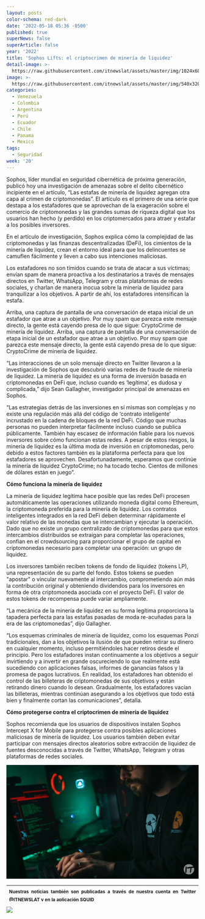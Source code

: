 ```yaml
---
layout: posts
color-schema: red-dark
date: '2022-05-18 05:36 -0500'
published: true
superNews: false
superArticle: false
year: '2022'
title: 'Sophos Lifts: el criptocrimen de minería de liquidez'
detail-image: >-
  https://raw.githubusercontent.com/itnewslat/assets/master/img/1024x680/cripto-crimen-g.jpg
image: >-
  https://raw.githubusercontent.com/itnewslat/assets/master/img/540x320/cripto-crimen-p.jpg
categories:
  - Venezuela
  - Colombia
  - Argentina
  - Perú
  - Ecuador
  - Chile
  - Panama
  - Mexico
tags:
  - Seguridad
week: '20'
---
```

Sophos, líder mundial en seguridad cibernética de próxima generación, publicó hoy una investigación de amenazas sobre el delito cibernético incipiente en el artículo, “Las estafas de minería de liquidez agregan otra capa al crimen de criptomonedas”. El artículo es el primero de una serie que destapa a los estafadores que se aprovechan de la exageración sobre el comercio de criptomonedas y las grandes sumas de riqueza digital que los usuarios han hecho (y perdido) en los criptomercados para atraer y estafar a los posibles inversores.
 
En el artículo de investigación, Sophos explica cómo la complejidad de las criptomonedas y las finanzas descentralizadas (DeFi), los cimientos de la minería de liquidez, crean el entorno ideal para que los delincuentes se camuflen fácilmente y lleven a cabo sus intenciones maliciosas. 
 
Los estafadores no son tímidos cuando se trata de atacar a sus víctimas; envían spam de manera proactiva a los destinatarios a través de mensajes directos en Twitter, WhatsApp, Telegram y otras plataformas de redes sociales, y charlan de manera inocua sobre la minería de liquidez para tranquilizar a los objetivos. A partir de ahí, los estafadores intensifican la estafa.
 
Arriba, una captura de pantalla de una conversación de etapa inicial de un estafador que atrae a un objetivo. Por muy spam que parezca este mensaje directo, la gente está cayendo presa de lo que sigue: CryptoCrime de minería de liquidez.
Arriba, una captura de pantalla de una conversación de etapa inicial de un estafador que atrae a un objetivo. Por muy spam que parezca este mensaje directo, la gente está cayendo presa de lo que sigue: CryptoCrime de minería de liquidez.
 
“Las interacciones de un solo mensaje directo en Twitter llevaron a la investigación de Sophos que descubrió varias redes de fraude de minería de liquidez. La minería de liquidez es una forma de inversión basada en criptomonedas en DeFi que, incluso cuando es ‘legítima’, es dudosa y complicada,” dijo Sean Gallagher, investigador principal de amenazas en Sophos. 
 
“Las estrategias detrás de las inversiones en sí mismas son complejas y no existe una regulación más allá del código de ‘contrato inteligente’ incrustado en la cadena de bloques de la red DeFi. Código que muchas personas no pueden interpretar fácilmente incluso cuando se publica públicamente. También hay escasez de información fiable para los nuevos inversores sobre cómo funcionan estas redes. A pesar de estos riesgos, la minería de liquidez es la última moda de inversión en criptomonedas, pero debido a estos factores también es la plataforma perfecta para que los estafadores se aprovechen. Desafortunadamente, esperamos que continúe la minería de liquidez CryptoCrime; no ha tocado techo. Cientos de millones de dólares están en juego”. 

**Cómo funciona la minería de liquidez**
 
La minería de liquidez legítima hace posible que las redes DeFi procesen automáticamente las operaciones utilizando moneda digital como Ethereum, la criptomoneda preferida para la minería de liquidez. Los contratos inteligentes integrados en la red DeFi deben determinar rápidamente el valor relativo de las monedas que se intercambian y ejecutar la operación. Dado que no existe un grupo centralizado de criptomonedas para que estos intercambios distribuidos se extraigan para completar las operaciones, confían en el crowdsourcing para proporcionar el grupo de capital en criptomonedas necesario para completar una operación: un grupo de liquidez.

Los inversores también reciben tokens de fondo de liquidez (tokens LP), una representación de su parte del fondo. Estos tokens se pueden "apostar" o vincular nuevamente al intercambio, comprometiendo aún más la contribución original y obteniendo dividendos para los inversores en forma de otra criptomoneda asociada con el proyecto DeFi. El valor de estos tokens de recompensa puede variar ampliamente.

“La mecánica de la minería de liquidez en su forma legítima proporciona la tapadera perfecta para las estafas pasadas de moda re-acuñadas para la era de las criptomonedas”, dijo Gallagher. 

“Los esquemas criminales de minería de liquidez, como los esquemas Ponzi tradicionales, dan a los objetivos la ilusión de que pueden retirar su dinero en cualquier momento, incluso permitiéndoles hacer retiros desde el principio. Pero los estafadores instan continuamente a los objetivos a seguir invirtiendo y a invertir en grande oscureciendo lo que realmente está sucediendo con aplicaciones falsas, informes de ganancias falsos y la promesa de pagos lucrativos. En realidad, los estafadores han obtenido el control de las billeteras de criptomonedas de sus objetivos y están retirando dinero cuando lo desean. Gradualmente, los estafadores vacían las billeteras, mientras continúan asegurando a los objetivos que todo está bien y finalmente cortan las comunicaciones”, detalla.
 
**Cómo protegerse contra el criptocrimen de minería de liquidez**
 
Sophos recomienda que los usuarios de dispositivos instalen Sophos Intercept X for Mobile para protegerse contra posibles aplicaciones maliciosas de minería de liquidez. Los usuarios también deben evitar participar con mensajes directos aleatorios sobre extracción de liquidez de fuentes desconocidas a través de Twitter, WhatsApp, Telegram y otras plataformas de redes sociales.

![](https://raw.githubusercontent.com/itnewslat/assets/master/img/540x320/cripto-crimen-p.jpg)

<table style="height: 42px;" width="569">
<tbody>
<tr>
<td style="text-align: justify;"><sub><strong>Nuestras noticias también son publicadas a través de nuestra cuenta en Twitter <a href="https://twitter.com/itnewslat?lang=es">@ITNEWSLAT</a> y en la aplicación <a href="https://squidapp.co/en/">SQUID</a></strong></sub></td>
</tr>
</tbody>
</table>

<img src="https://tracker.metricool.com/c3po.jpg?hash=56f88a41e39ab42c063cc51676587a04"/>